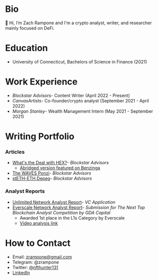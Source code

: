 <!-- Blank line necessary for "Bio" to not become the title -->

# Bio

👋 Hi, I’m Zach Rampone and I'm a crypto analyst, writer, and researcher mainly focused on DeFi.


# Education

-   University of Connecticut, Bachelors of Science in Finance (2021)

# Work Experience
-   *Blockstar Advisors*- Content Writer (April 2022 - Present)
-   *CanvasArtists*- Co-founder/crypto analyst (September 2021 - April 2022)
-   *Morgan Stanley*- Wealth Management Intern (May 2021 - September 2021)

# Writing Portfolio

### Articles

 *   [What's the Deal with HEX?](https://blockstar.substack.com/p/whats-the-deal-with-hex)- *Blockstar Advisors*
 	 * [Abridged version featured on Benzinga](https://www.benzinga.com/money/is-hex-a-pyramid-scheme/)
 *   [The WAVES Ponzi](https://blockstar.substack.com/p/the-waves-ponzi)- *Blockstar Advisors*
 *   [stETH-ETH Depeg](https://blockstar.substack.com/p/steth-eth-depeg)- *Blockstar Advisors*

### Analyst Reports

 *   [Unlimited Network Analyst Report](https://docs.google.com/document/d/1chqMhvj7h_HyHSQqNZeMYARQXKtw1Yy8/edit?usp=sharing&ouid=108451907790513150234&rtpof=true&sd=true)- *VC Application*
 *   [Everscale Network Analyst Report](https://docs.google.com/document/d/1-B7GvSs1RLvt6LjpmxMDwPh36QcLUiay/edit?usp=sharing&ouid=108451907790513150234&rtpof=true&sd=true)- *Submission for The Next Top Blockchain Analyst Competition by GDA Capital*
	 * Awarded 1st place in the L1s Category by Everscale
	 * [Video analysis link](https://www.loom.com/share/ba926c915b3c4b4d8c13670fcea3ff3e)

# How to Contact
- Email: zrampone@gmail.com
- Telegram: @zrampone
- Twitter: [@nfthunter131](https://twitter.com/nfthunter131)
- [LinkedIn](https://www.linkedin.com/in/zachary-rampone-251029158/)
